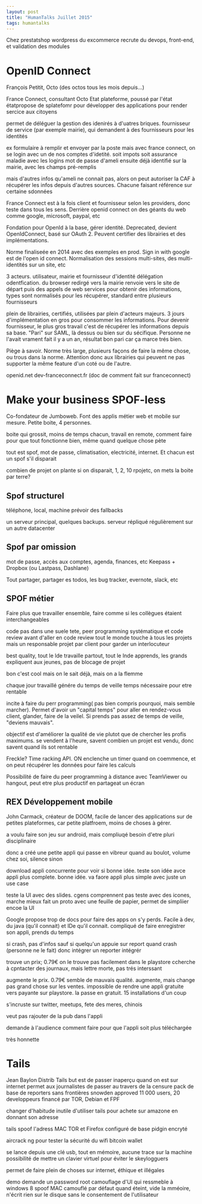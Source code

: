 ```yaml
---
layout: post
title: "HumanTalks Juillet 2015"
tags: humantalks
---
```



Chez prestatshop
wordpress du excommerce
recrute du devops, front-end, et validation des modules


# OpenID Connect

François Petitit, Octo (des octos tous les mois depuis...)

France Connect, consultant Octo
Etat plateforme, poussé par l'état
étatpropose de splatefomr pour développer des applications pour render sercice
aux citoyens

permet de déléguer la gestion des idenirés à d'uatres briques.
fournisseur de service (par exemple mairie), qui demandent à des fournisseurs
pour les identités

ex formulaire à remplir et envoyer par la poste
mais avec france connect, on se login avec un de nos comptes d'idetité. soit
impots soit assurance maladie avec les logins mot de passe d'ameli
ensuite déjà identifié sur la mairie, avec les champs pré-remplis

mais d'autres infos qu'ameli ne connait pas, alors on peut autoriser la CAF
à récupérer les infos depuis d'autres sources. Chacune faisant référence sur
certaine sdonnées

France Connect est à la fois client et fournisseur selon les providers, donc
teste dans tous les sens. Derrière openid connect on des géants du web comme
google, microsoft, paypal, etc

Fondation pour OpenId à la base, gérer identité. Deprecated, devient
OpenIdConnect, basé sur OAuth 2. Peuvent certifier des librairies et des
implémentations.

Norme finaliseée en 2014 avec des exemples en prod. Sign in with google est de
l'open id connect. Normalisation des sessions multi-sites, des multi-identités
sur un site, etc

3 acteurs. utilisateur, mairie et fournisseur d'identité
délégation odentfication. du browser redirgé vers la mairie
renvoie vers le site de départ
puis des appels de web services pour obtenir des informations, types sont
normalisés pour les récupérer, standard entre plusieurs fournisseurs

plein de librairies, certifiés, utilisées par plein d'acteurs majeurs. 3 jours
d'implémentation en gros pour consommer les informations. Pour devenir
fournisseur, le plus gros travail c'est de récupérer les informations depuis sa
base.
"Pari" sur SAML, là dessus ou bien sur du sécifique.
Personne ne l'avait vrament fait il y a un an, résultat bon pari car ça marce
trés bien.

Piège à savoir. Norme très large, plusieurs façons de faire la même chose, ou
trous dans la norme. Attention donc aux librairies qui peuvent ne pas supporter
la même feature d'un coté ou de l'autre.

openid.net
dev-franceconnect.fr (doc de comment fait sur franceconnect)

# Make your business SPOF-less

Co-fondateur de Jumboweb. Font des applis métier web et mobile sur mesure.
Petite boite, 4 personnes.

boite qui grossit, moins de temps chacun, travail en remote, comment faire pour
que tout fonctionne bien, même quand quelque chose pète

tout est spof, mot de passe, climatisation, electricité, internet. Et chacun est
un spof s'il disparait

combien de projet on plante si on disparait, 1, 2, 10 rpojetc, on mets la boite
par terre?

## Spof structurel

téléphone, local, machine
prévoir des fallbacks

un serveur principal, quelques backups. serveur répliqué régulièrement sur un
autre datacenter

## Spof par omission

mot de passe, accès aux comptes, agenda, finances, etc
Keepass + Dropbox (ou Lastpass, Dashlane)

Tout partager, partager es todos, les bug tracker, evernote, slack, etc

## SPOF métier

Faire plus que travailler ensemble, faire comme si les collègues étaient
interchangeables

code pas dans une suele tete, peer programming systématique et code review avant
d'aller en code review
tout le monde touche à tous les projets
mais un responsable projet par client pour garder un interlocuteur

best quality, tout le lde travaille partout, tout le lnde apprends, les grands
expliquent aux jeunes, pas de blocage de projet


bon c'est cool mais on le sait déjà, mais on a la flemme

chaque jour travaillé génére du temps de veille
temps nécessaire pour etre rentable

incite à faire du perr programming( pas bien compris pourquoi, mais semble
marcher). Permet d'avoir un "capital temps" pour aller en rendez-vous client,
glander, faire de la veilel. Si prends pas assez de temps de veille, "deviens
mauvais".

objectif est d'améliorer la qualité de vie plutot que de chercher les profis
maximums. se vendent à l'heure, savent combien un projet est vendu, donc savent
quand ils sot rentable

Freckle? Time racking API. ON enclenche un timer quand on coemmence, et on peut
récupérer les données pour faire les calculs

Possibilité de faire du peer programming à distance avec TeamViewer ou hangout,
peut etre plus productif en partageat un écran


## REX Développement mobile

John Carmack, créateur de DOOM, facile de lancer des applications sur de petites
plateformes, car petite platfroem, moins de choses à gérer.

a voulu faire son jeu sur android, mais compliuqé besoin d'etre pluri
disciplinaire

donc a créé une petite appli qui passe en vibreur quand au boulot, volume chez
soi, silence sinon

download appli concurrente pour voir si bonne idée. teste son idée avce appli
plus complete. bonne idée. va faore appli plus simple avec juste un use case

teste la UI avec des slides. cgens comprennent pas
teste avec des icones, marche mieux
fait un proto avec une feuille de papier, permet de simpliier encoe la UI

Google propose trop de docs pour faire des apps on s'y perds. Facile à dev, du
java (qu'il connait) et IDe qu'il connait.
compliqué de faire enregistrer son appli, prends du temps

si crash, pas d'infos sauf si quelqu'un appuie sur report quand crash (personne
ne le fait) donc intégrer un reporter intégrér

trouve un prix; 0.79€
on le trouve pas facilement dans le playstore
ccherche à cpntacter des journaux, mais lettre morte, pas trés interssant

augmente le prix. 0.79€ semble de mauvais qualité. augmente, mais change pas
grand chose sur les ventes.
impossible de rendre une appli gratuite vers payante sur playstore. la passe en
gratuit. 15 installations d'un coup

s'incruste sur twitter, meetups, fete des meres, chinois

veut pas rajouter de la pub dans l'appli

demande à l'audience comment faire pour que l'appli soit plus téléchargée

très honnette

# Tails

Jean Baylon
Distrib Tails
but est de passer inaperçu quand on est sur internet
permet aux journalistes de passer au travers de la censure
pack de base de reporters sans frontières
snowden approved
11 000 users, 20 developpeurs
financé par TOR, Debian et FPF

changer d'habitude
inutile d'utiliser tails pour achete sur amazone en donnant son adresse

tails spoof l'adress MAC
TOR et Firefox configuré de base
pidgin encryté

aircrack ng pour tester la sécurité du wifi
bitcoin wallet

se lance depuis une clé usb, tout en mémoire, aucune trace sur la machine
possibilité de mettre un clavier virtuel pour éviter le skeylogguers

permet de faire plein de choses sur internet, éthique et illégales



demo
demande un password root
camouflage d'UI qui ressmeble à windows 8
spoof MAC camouflé par défaut
quand éteint, vide la mméoire, n'écrit rien sur le disque sans le consentement
de l'utilisateur


